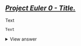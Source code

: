 ## [*Project Euler 0 - Title.*](url "Go to problem page.")
  
Text

```python
Text
```
<details>
  <summary>View answer</summary>  
Text
</details>
